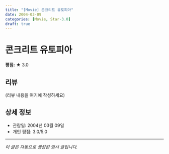 ```yaml
---
title: "[Movie] 콘크리트 유토피아"
date: 2004-03-09
categories: [Movie, Star-3.0]
draft: true
---
```


# 콘크리트 유토피아

**평점:** ★ 3.0

## 리뷰

(리뷰 내용을 여기에 작성하세요)

## 상세 정보

- 관람일: 2004년 03월 09일
- 개인 평점: 3.0/5.0

---

*이 글은 자동으로 생성된 임시 글입니다.*

